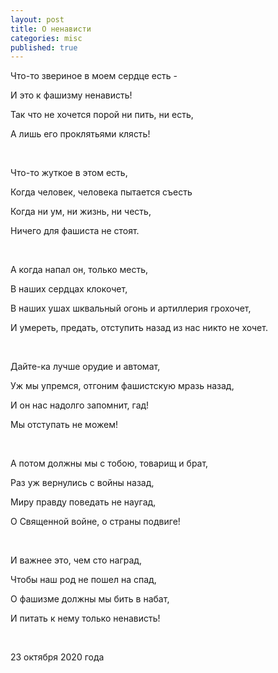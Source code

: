 ```yaml
---
layout: post
title: О ненависти
categories: misc
published: true
---
```

Что-то звериное в моем сердце есть - 

И это к фашизму ненависть!

Так что не хочется порой ни пить, ни есть,

А лишь его проклятьями клясть!


<br>

Что-то жуткое в этом есть,

Когда человек, человека пытается съесть

Когда ни ум, ни жизнь, ни честь,

Ничего для фашиста не стоят.


<p>&nbsp;</p>


А когда напал он, только месть,

В наших сердцах клокочет,

В наших ушах шквальный огонь и артиллерия грохочет,

И умереть, предать, отступить назад из нас никто не хочет.

<br>


Дайте-ка лучше орудие и автомат,

Уж мы упремся, отгоним фашистскую мразь назад,

И он нас надолго запомнит, гад!

Мы отступать не можем!

<br>

А потом должны мы с тобою, товарищ и брат,

Раз уж вернулись с войны назад,

Миру правду поведать не наугад,

О Священной войне, о страны подвиге!

<br>

И важнее это, чем сто наград,

Чтобы наш род не пошел на спад,

О фашизме должны мы бить в набат,

И питать к нему только ненависть!

<br>

23 октября 2020 года